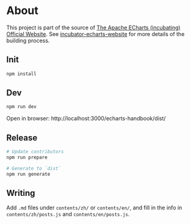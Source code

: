 # About

This project is part of the source of [The Apache ECharts (incubating) Official Website](https://echarts.apache.org/). See [incubator-echarts-website](https://github.com/apache/incubator-echarts-website) for more details of the building process.

## Init

```bash
npm install
```

## Dev

```bash
npm run dev
```

Open in browser: http://localhost:3000/echarts-handbook/dist/

## Release

```bash
# Update contributors
npm run prepare

# Generate to `dist`
npm run generate
```

## Writing

Add `.md` files under `contents/zh/` or `contents/en/`, and fill in the info in `contents/zh/posts.js` and `contents/en/posts.js`.
